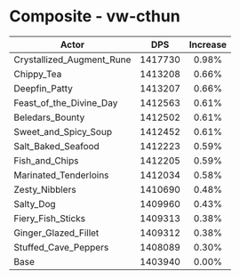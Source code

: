 # Composite - vw-cthun
| Actor | DPS | Increase |
|---|:---:|:---:|
|Crystallized_Augment_Rune|1417730|0.98%|
|Chippy_Tea|1413208|0.66%|
|Deepfin_Patty|1413207|0.66%|
|Feast_of_the_Divine_Day|1412563|0.61%|
|Beledars_Bounty|1412502|0.61%|
|Sweet_and_Spicy_Soup|1412452|0.61%|
|Salt_Baked_Seafood|1412223|0.59%|
|Fish_and_Chips|1412205|0.59%|
|Marinated_Tenderloins|1412034|0.58%|
|Zesty_Nibblers|1410690|0.48%|
|Salty_Dog|1409960|0.43%|
|Fiery_Fish_Sticks|1409313|0.38%|
|Ginger_Glazed_Fillet|1409312|0.38%|
|Stuffed_Cave_Peppers|1408089|0.30%|
|Base|1403940|0.00%|
